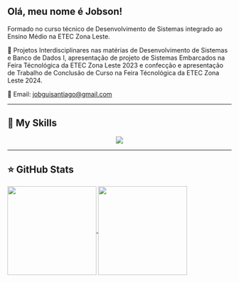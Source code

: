 ## Olá, meu nome é Jobson!

Formado no curso técnico de Desenvolvimento de Sistemas integrado ao Ensino Médio na ETEC Zona Leste.

🔭 Projetos Interdisciplinares nas matérias de Desenvolvimento de Sistemas e Banco de Dados I, apresentação de projeto de Sistemas Embarcados na Feira Técnológica da ETEC Zona Leste 2023 e confecção e apresentação de Trabalho de Conclusão de Curso na Feira Técnológica da ETEC Zona Leste 2024.

💬 Email: jobguisantiago@gmail.com

---

## 🚀 My Skills

<p align="center">
    <a href="https://skillicons.dev">
      <img src="https://skillicons.dev/icons?i=html,css,js,java,php,laravel,sqlite,bootstrap" />
    </a>
  </p>

---

## ⭐ GitHub Stats

<a href="https://github.com/anuraghazra/github-readme-stats">
  <img height="200" align="center" src="https://github-readme-stats.vercel.app/api?username=JobsonSantiago&show_icons=true&theme=radical" />
</a>
<a href="https://github.com/anuraghazra/convoychat">
  <img height="200" align="center" src="https://github-readme-stats.vercel.app/api/top-langs/?username=JobsonSantiago&layout=compact&show_icons=true&theme=radical&langs_count=8&card_width=320" />
</a>





</a>

